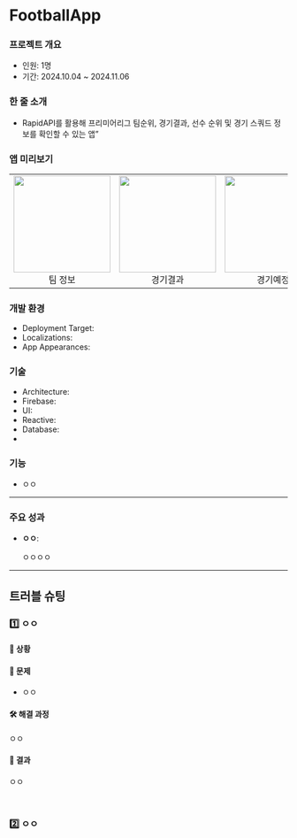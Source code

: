 # FootballApp

### 프로젝트 개요

- 인원: 1명
- 기간: 2024.10.04 ~ 2024.11.06

### 한 줄 소개

- RapidAPI를 활용해 프리미어리그 팀순위, 경기결과, 선수 순위 및 경기 스쿼드 정보를 확인할 수 있는 앱”

### 앱 미리보기

<table align="center" width="100%">
  <tr>
    <td align="center"><img src="https://imgur.com/XZFWXrl.gif" width="175"><br>팀 정보</td>
    <td align="center"><img src="https://imgur.com/Qd1J8bW.gif" width="175"><br>경기결과</td>
    <td align="center"><img src="https://imgur.com/9jz4dof.gif" width="175"><br>경기예정</td>
    <td align="center"><img src="https://imgur.com/RzZX0F2.gif" width="175"><br>득점 선수정보</td>
    <td align="center"><img src="https://imgur.com/asNY8QN.gif" width="175"><br>도움 선수정보</td>
  </tr>
</table>



### 개발 환경

- Deployment Target: 
- Localizations: 
- App Appearances: 

### 기술

- Architecture: 
- Firebase: 
- UI: 
- Reactive: 
- Database: 
- 
### 기능

- ㅇㅇ

---

### 주요 성과

- **ㅇㅇ**:  
  
  ㅇㅇㅇㅇ


---

## 트러블 슈팅

### 1️⃣ ㅇㅇ
#### 🤔 **상황**  


#### 🚨 **문제**

- ㅇㅇ

#### 🛠️ **해결 과정**

ㅇㅇ


#### 📝 **결과**

ㅇㅇ

<br>

### 2️⃣ ㅇㅇ







